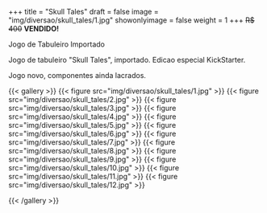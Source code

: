 +++
title = "Skull Tales"
draft = false
image = "img/diversao/skull_tales/1.jpg"
showonlyimage = false
weight = 1
+++
<span class="sold">~~R$ 400~~</span> **VENDIDO!**

Jogo de Tabuleiro Importado

<!--more-->

Jogo de tabuleiro "Skull Tales", importado. Edicao especial KickStarter.

Jogo novo, componentes ainda lacrados.

{{< gallery >}}
{{< figure src="img/diversao/skull_tales/1.jpg" >}}
{{< figure src="img/diversao/skull_tales/2.jpg" >}}
{{< figure src="img/diversao/skull_tales/3.jpg" >}}
{{< figure src="img/diversao/skull_tales/4.jpg" >}}
{{< figure src="img/diversao/skull_tales/5.jpg" >}}
{{< figure src="img/diversao/skull_tales/6.jpg" >}}
{{< figure src="img/diversao/skull_tales/7.jpg" >}}
{{< figure src="img/diversao/skull_tales/8.jpg" >}}
{{< figure src="img/diversao/skull_tales/9.jpg" >}}
{{< figure src="img/diversao/skull_tales/10.jpg" >}}
{{< figure src="img/diversao/skull_tales/11.jpg" >}}
{{< figure src="img/diversao/skull_tales/12.jpg" >}}

{{< /gallery >}}